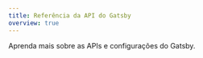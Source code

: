 ```yaml
---
title: Referência da API do Gatsby
overview: true
---
```


Aprenda mais sobre as APIs e configurações do Gatsby.

<GuideList slug={props.slug} />
